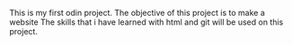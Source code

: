 This is my first odin project. 
The objective of this project is to make a website 
The skills that i have learned with html and git will be used on this project. 